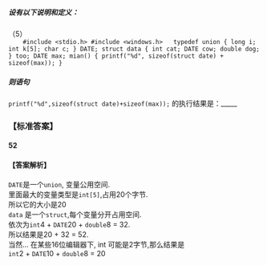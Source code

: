 ##### 设有以下说明和定义：
（5）  
`    
    #include <stdio.h>
    #include <windows.h>  
        typedef union {
            long i;
            int k[5];
            char c;
        } DATE;
        struct data
        {
            int cat;
            DATE cow;
            double dog;
        } too;
        DATE max;
        mian()
        {
            printf("%d", sizeof(struct date) + sizeof(max));
        }
`  
##### 则语句  
`printf("%d",sizeof(struct date)+sizeof(max));`
的执行结果是：_____  
### 【标准答案】
#### 52
#### 【答案解析】
`DATE`是一个`union`, 变量公用空间.  
里面最大的变量类型是`int[5]`,占用20个字节.  
所以它的大小是20  
`data` 是一个`struct`,每个变量分开占用空间.  
依次为`int`4 + `DATE`20 + `double`8 = 32.  
所以结果是20 + 32 = 52.  
当然... 在某些16位编辑器下, int 可能是2字节,那么结果是  
`int`2 + `DATE`10 + `double`8 = 20

 